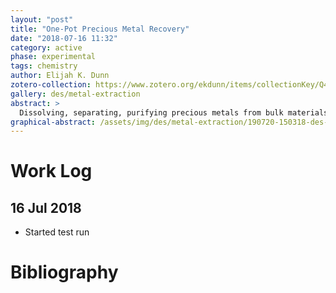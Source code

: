 ```yaml
---
layout: "post"
title: "One-Pot Precious Metal Recovery"
date: "2018-07-16 11:32"
category: active
phase: experimental
tags: chemistry
author: Elijah K. Dunn
zotero-collection: https://www.zotero.org/ekdunn/items/collectionKey/Q4JJWSH6
gallery: des/metal-extraction
abstract: >
  Dissolving, separating, purifying precious metals from bulk materials in a single pot with recyclable and non-toxic chemicals.
graphical-abstract: /assets/img/des/metal-extraction/190720-150318-des-metal-extraction-ethaline-iodine-gold.jpg
---
```


# Work Log

## 16 Jul 2018
- Started test run

# Bibliography

<!--notes-->

<!--links-->
